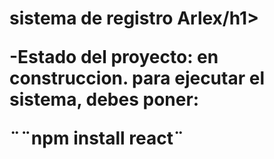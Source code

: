 <h1> sistema de registro Arlex/h1>

-Estado del proyecto: en construccion.
para ejecutar el sistema, debes poner:

¨¨npm install react¨

